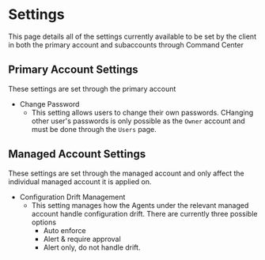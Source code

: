 # Settings
This page details all of the settings currently available to be set by the client in both the primary account and subaccounts through Command Center

## Primary Account Settings
These settings are set through the primary account

* Change Password
  * This setting allows users to change their own passwords. CHanging other user's passwords is only possible as the `Owner` account and must be done through the `Users` page.
  
## Managed Account Settings
These settings are set through the managed account and only affect the individual managed account it is applied on.

* Configuration Drift Management
  * This setting manages how the Agents under the relevant managed account handle configuration drift. There are currently three possible options
    * Auto enforce
    * Alert & require approval
    * Alert only, do not handle drift.
